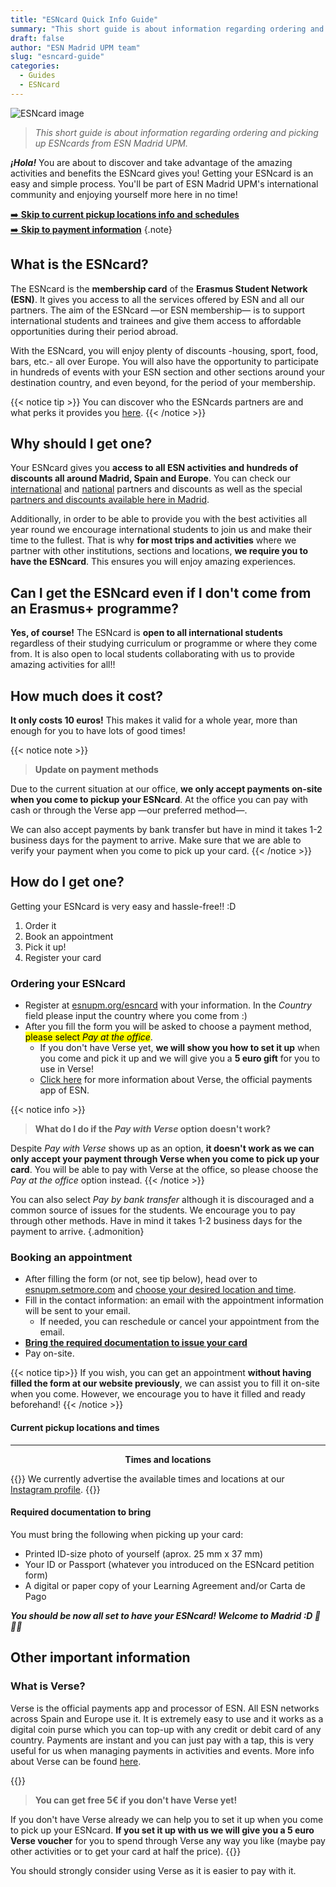 ```yaml
---
title: "ESNcard Quick Info Guide"
summary: "This short guide is about information regarding ordering and picking up ESNcards from ESN Madrid UPM."
draft: false
author: "ESN Madrid UPM team"
slug: "esncard-guide"
categories:
  - Guides
  - ESNcard
---
```


![ESNcard image](https://i.imgur.com/PYNXAUZ.png#center)

> *This short guide is about information regarding ordering and picking up ESNcards from ESN Madrid UPM.*

***¡Hola!*** You are about to discover and take advantage of the amazing activities and benefits the ESNcard gives you! Getting your ESNcard is an easy and simple process. You'll be part of ESN Madrid UPM's international community and enjoying yourself more here in no time!

[➡️  **Skip to current pickup locations info and schedules**](#current-pickup-locations-and-times)  
[➡️  **Skip to payment information**](#ordering-your-esncard)
{.note}

## What is the ESNcard?

The ESNcard is the **membership card** of the **Erasmus Student Network (ESN)**. It gives you access to all the services offered by ESN and all our partners. The aim of the ESNcard &mdash;or ESN membership&mdash; is to support international students and trainees and give them access to affordable opportunities during their period abroad.

With the ESNcard, you will enjoy plenty of discounts -housing, sport, food, bars, etc.- all over Europe. You will also have the opportunity to participate in hundreds of events with your ESN section and other sections around your destination country, and even beyond, for the period of your membership.

{{< notice tip >}}
You can discover who the ESNcards partners are and what perks it provides you [here](https://esncard.org/).
{{< /notice >}}

## Why should I get one?

Your ESNcard gives you **access to all ESN activities and hundreds of discounts all around Madrid, Spain and Europe**. You can check our [international](https://www.esnupm.org/descuentosinternacionales) and [national](https://www.esnupm.org/descuentosnacionales) partners and discounts as well as the special [partners and discounts available here in Madrid](https://sites.google.com/view/esncard-madrid/).

Additionally, in order to be able to provide you with the best activities all year round we encourage international students to join us and make their time to the fullest. That is why **for most trips and activities** where we partner with other institutions, sections and locations, **we require you to have the ESNcard**. This ensures you will enjoy amazing experiences.

## Can I get the ESNcard even if I don't come from an Erasmus+ programme?

**Yes, of course!** The ESNcard is **open to all international students** regardless of their studying curriculum or programme or where they come from. It is also open to local students collaborating with us to provide amazing activities for all!!

## How much does it cost?

**It only costs 10 euros!** This makes it valid for a whole year, more than enough for you to have lots of good times!

{{< notice note >}}
> **Update on payment methods**

Due to the current situation at our office, **we only accept payments on-site when you come to pickup your ESNcard**. At the office you can pay with cash or through the Verse app &mdash;our preferred method&mdash;.

We can also accept payments by bank transfer but have in mind it takes 1-2 business days for the payment to arrive. Make sure that we are able to verify your payment when you come to pick up your card.
{{< /notice >}}

## How do I get one?

Getting your ESNcard is very easy and hassle-free!! :D

1. Order it
2. Book an appointment
3. Pick it up!
4. Register your card

### Ordering your ESNcard

* Register at [esnupm.org/esncard](https://esnupm.org/esncard) with your information. In the *Country* field please input the country where you come from :)
* After you fill the form you will be asked to choose a payment method, <mark>please select *Pay at the office*</mark>.
  * If you don't have Verse yet, **we will show you how to set it up** when you come and pick it up and we will give you a **5 euro gift** for you to use in Verse!
  * [Click here](#what-is-verse) for more information about Verse, the official payments app of ESN.

{{< notice info >}}
> **What do I do if the *Pay with Verse* option doesn't work?**

Despite *Pay with Verse* shows up as an option, **it doesn't work as we can only accept your payment through Verse when you come to pick up your card**. You will be able to pay with Verse at the office, so please choose the *Pay at the office* option instead.
{{< /notice >}}

You can also select *Pay by bank transfer* although it is discouraged and a common source of issues for the students. We encourage you to pay through other methods. Have in mind it takes 1-2 business days for the payment to arrive.
{.admonition}

### Booking an appointment

* After filling the form (or not, see tip below), head over to [esnupm.setmore.com](https://esnupm.setmore.com) and [choose your desired location and time](#current-pickup-locations-and-times).
* Fill in the contact information: an email with the appointment information will be sent to your email.
  * If needed, you can reschedule or cancel your appointment from the email.
* [**Bring the required documentation to issue your card**](#required-documentation-to-bring)
* Pay on-site.

{{< notice tip>}}
If you wish, you can get an appointment **without having filled the form at our website previously**, we can assist you to fill it on-site when you come. However, we encourage you to have it filled and ready beforehand!
{{< /notice >}}

#### Current pickup locations and times

<!-- {{< notice warning >}}
> **Weekly updates on locations and schedules**

Due to COVID-19 regulations in place at UPM **our main office at ETSICCP** (Escuela Técnica Superior de Ingenieros de Caminos Canales y Puertos) **is temporarily closed until further notice**. **Don't go there yet even if told by notifications or emails**. It will open soon and we will inform you through our social profiles.

**For the time being we are issuing cards at select locations and times at our activities and in Ciudad Universitaria. *Check this page regularly to see updated locations and times.***
{{< /notice >}} -->

---
**<center>Times and locations</center>**

<!-- Location | Address | Opening Hours | Booking link
------ | ------ | ------ | ------
ETSICCP | Campus Ciudad Universitaria, Calle del Prof. Aranguren, 3, 28040 Madrid | Thursday 7 Oct. 9:30h-13h | [:fast_forward:](https://esnupm.setmore.com/etsiccpstaff) -->

{{<notice info>}}
We currently advertise the available times and locations at our [Instagram profile](https://instagram.com/esnupm).
{{</notice>}}

<!-- {{< notice info>}}
Unfortunately, there are no more locations to book for this week. Stay tuned for next week's locations at our [Instagram profile](https://instagram.com/esnupm).
{{</notice>}} -->

#### Required documentation to bring

You must bring the following when picking up your card:

* Printed ID-size photo of yourself (aprox. 25 mm x 37 mm)
* Your ID or Passport (whatever you introduced on the ESNcard petition form)
* A digital or paper copy of your Learning Agreement and/or Carta de Pago

***You should be now all set to have your ESNcard! Welcome to Madrid :D 🎉🎉🎉***

## Other important information

### What is Verse?

Verse is the official payments app and processor of ESN. All ESN networks across Spain and Europe use it. It is extremely easy to use and it works as a digital coin purse which you can top-up with any credit or debit card of any country. Payments are instant and you can just pay with a tap, this is very useful for us when managing payments in activities and events. More info about Verse can be found [here](https://verse.me/en/faq/).

{{<notice tip>}}
> **You can get free 5€ if you don't have Verse yet!**

If you don't have Verse already we can help you to set it up when you come to pick up your ESNcard. **If you set it up with us we will give you a 5 euro Verse voucher** for you to spend through Verse any way you like (maybe pay other activities or to get your card at half the price).
{{</notice>}}

You should strongly consider using Verse as it is easier to pay with it.
